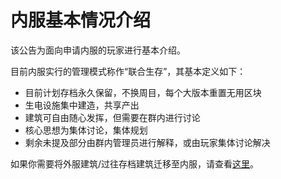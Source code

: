 # 内服基本情况介绍

该公告为面向申请内服的玩家进行基本介绍。

目前内服实行的管理模式称作“联合生存”，其基本定义如下：


- 目前计划存档永久保留，不换周目，每个大版本重置无用区块
- 生电设施集中建造，共享产出
- 建筑可自由随心发挥，但需要在群内进行讨论
- 核心思想为集体讨论，集体规划
- 剩余未提及部分由群内管理员进行解释，或由玩家集体讨论解决

如果你需要将外服建筑/过往存档建筑迁移至内服，请查看[这里](https://harmoland.netlify.app/announcements/240407.%E5%85%B3%E4%BA%8E%E6%9C%8D%E5%8A%A1%E5%99%A8%E5%8C%BA%E5%88%86%E5%86%85%E5%A4%96%E6%9C%8D%E7%9A%84%E5%85%AC%E5%91%8A)。


